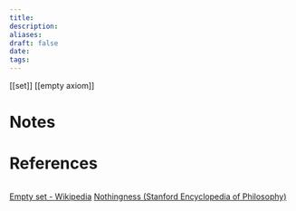 ```yaml
---
title: 
description: 
aliases: 
draft: false
date: 
tags:
---
```

[[set]]
[[empty axiom]]
# Notes

# References
``` ad-cite

```
[Empty set - Wikipedia](https://en.wikipedia.org/wiki/Empty_set#:~:text=While%20the%20empty%20set%20is,a%20set%20is%20always%20something.)
[Nothingness (Stanford Encyclopedia of Philosophy)](https://plato.stanford.edu/entries/nothingness/)  


